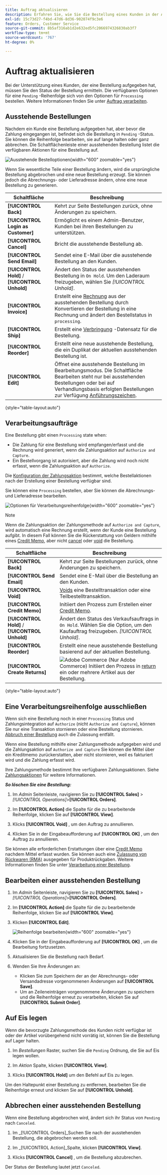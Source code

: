 ```yaml
---
title: Auftrag aktualisieren
description: Erfahren Sie, wie Sie die Bestellung eines Kunden in der Admin-Konsole aktualisieren.
exl-id: 15c73d27-f4bd-47d6-8d36-902074f9c3e6
feature: Orders, Customer Service
source-git-commit: 8b5af316ab1d2e632ed5fc2066974326830ab3f7
workflow-type: tm+mt
source-wordcount: '767'
ht-degree: 0%

---
```


# Auftrag aktualisieren

Bei der Unterstützung eines Kunden, der eine Bestellung aufgegeben hat, müssen Sie den Status der Bestellung ermitteln. Die verfügbaren Optionen für eine `Pending` -Reihenfolge sich von den Optionen für `Processing` bestellen. Weitere Informationen finden Sie unter [Auftrag verarbeiten](order-processing.md).

## Ausstehende Bestellungen

Nachdem ein Kunde eine Bestellung aufgegeben hat, aber bevor die Zahlung eingegangen ist, befindet sich die Bestellung in `Pending` -Status. Sie können die Reihenfolge bearbeiten, sie auf lange halten oder ganz abbrechen. Die Schaltflächenleiste einer ausstehenden Bestellung listet die verfügbaren Aktionen für eine Bestellung auf.

![Ausstehende Bestelloptionen](./assets/order-button-bar-pending.png){width="600" zoomable="yes"}

Wenn Sie wesentliche Teile einer Bestellung ändern, wird die ursprüngliche Bestellung abgebrochen und eine neue Bestellung erzeugt. Sie können jedoch die Abrechnungs- oder Lieferadresse ändern, ohne eine neue Bestellung zu generieren.

| Schaltfläche | Beschreibung |
|--- |--- |
| **[!UICONTROL Back]** | Kehrt zur Seite Bestellungen zurück, ohne Änderungen zu speichern. |
| **[!UICONTROL Login as Customer]** | Ermöglicht es einem Admin-Benutzer, Kunden bei ihren Bestellungen zu unterstützen. |
| **[!UICONTROL Cancel]** | Bricht die ausstehende Bestellung ab. |
| **[!UICONTROL Send Email]** | Sendet eine E-Mail über die ausstehende Bestellung an den Kunden. |
| **[!UICONTROL Hold]** / **[!UICONTROL Unhold]** | Ändert den Status der ausstehenden Bestellung in `On Hold`. Um den Laderaum freizugeben, wählen Sie _[!UICONTROL Unhold]_. |
| **[!UICONTROL Invoice]** | Erstellt eine [Rechnung](invoices.md#create-an-invoice) aus der ausstehenden Bestellung durch Konvertieren der Bestellung in eine Rechnung und ändert den Bestellstatus in `processing`. |
| **[!UICONTROL Ship]** | Erstellt eine [Verbringung](shipments.md#create-a-shipment) -Datensatz für die Bestellung. |
| **[!UICONTROL Reorder]** | Erstellt eine neue ausstehende Bestellung, die ein Duplikat der aktuellen ausstehenden Bestellung ist. |
| **[!UICONTROL Edit]** | Öffnet eine ausstehende Bestellung im Bearbeitungsmodus. Die Schaltfläche Bearbeiten steht nur bei ausstehenden Bestellungen oder bei auf Verhandlungsbasis erfolgten Bestellungen zur Verfügung [Anführungszeichen](../b2b/quotes.md). |

{style="table-layout:auto"}

## Verarbeitungsaufträge

Eine Bestellung gibt einen `Processing` state when:

* Die Zahlung für eine Bestellung wird empfangen/erfasst und die Rechnung wird generiert, wenn die Zahlungsaktion auf `Authorize and Capture`.
* Ein Bestellvorgang ist autorisiert, aber die Zahlung wird noch nicht erfasst, wenn die Zahlungsaktion auf `Authorize`.

Die [Konfiguration der Zahlungsaktion](../configuration-reference/sales/payment-methods.md#payment-actions) bestimmt, welche Bestellaktionen nach der Erstellung einer Bestellung verfügbar sind.

Sie können eine `Processing` bestellen, aber Sie können die Abrechnungs- und Lieferadresse bearbeiten.

![Optionen für Verarbeitungsreihenfolge](./assets/order-button-bar-processing.png){width="600" zoomable="yes"}

>[!NOTE]
>
>Wenn die Zahlungsaktion der Zahlungsmethode auf `Authorize and Capture`, wird automatisch eine Rechnung erstellt, wenn der Kunde eine Bestellung aufgibt. In diesem Fall können Sie die Rückerstattung von Geldern mithilfe eines [Credit Memo](credit-memo-create.md), aber nicht [cancel](#cancel-a-pending-order) oder [void](#void-a-processing-order) die Bestellung.

| Schaltfläche | Beschreibung |
|--- |--- |
| **[!UICONTROL Back]** | Kehrt zur Seite Bestellungen zurück, ohne Änderungen zu speichern. |
| **[!UICONTROL Send Email]** | Sendet eine E-Mail über die Bestellung an den Kunden. |
| **[!UICONTROL Void]** | [Voids](#void-a-processing-order) eine Bestelltransaktion oder eine Teilbestelltransaktion. |
| **[!UICONTROL Credit Memo]** | Initiiert den Prozess zum Erstellen einer [Credit Memo](credit-memo-create.md). |
| **[!UICONTROL Hold]** / **[!UICONTROL Unhold]** | Ändert den Status des Verkaufsauftrags in `On Hold`. Wählen Sie die Option, um den Kaufauftrag freizugeben. _[!UICONTROL Unhold]_. |
| **[!UICONTROL Reorder]** | Erstellt eine neue ausstehende Bestellung basierend auf der aktuellen Bestellung. |
| **[!UICONTROL Create Returns]** | ![Adobe Commerce](../assets/adobe-logo.svg) (Nur Adobe Commerce) Initiiert den Prozess in [return](returns.md) ein oder mehrere Artikel aus der Bestellung. |

{style="table-layout:auto"}

## Eine Verarbeitungsreihenfolge ausschließen

Wenn sich eine Bestellung noch in einer `Processing` Status und Zahlungsintegration auf `Authorize` (nicht `Authorize and Capture`), können Sie nur eine Transaktion stornieren oder eine Bestellung stornieren. [Abbruch einer Bestellung](#cancel-a-pending-order) auch die Zulassung entfällt.

Wenn eine Bestellung mithilfe einer Zahlungsmethode aufgegeben wird und die Zahlungsaktion auf `Authorize and Capture` Sie können die Mittel über ein Kreditmemo zurückerstatten, aber nicht stornieren, weil es fakturiert wird und die Zahlung erfasst wird.

Ihre Zahlungsmethode bestimmt Ihre verfügbaren Zahlungsaktionen. Siehe [Zahlungsaktionen](../configuration-reference/sales/payment-methods.md#payment-actions) für weitere Informationen.

**_So löschen Sie eine Bestellung:_**

1. Im _Admin_ Seitenleiste, navigieren Sie zu **[!UICONTROL Sales]** > _[!UICONTROL Operations]_>**[!UICONTROL Orders]**.

1. Im **[!UICONTROL Action]** die Spalte für die zu bearbeitende Reihenfolge, klicken Sie auf **[!UICONTROL View]**.

1. Klicks **[!UICONTROL Void]** , um den Auftrag zu annullieren.

1. Klicken Sie in der Eingabeaufforderung auf **[!UICONTROL OK]** , um den Auftrag zu annullieren.

Sie können alle erforderlichen Erstattungen über eine [Credit Memo](credit-memo-create.md) nachdem Mittel erfasst wurden. Sie können auch eine [Zulassung von Rückwaren (RMA)](returns.md) ausgegeben für Produktrückgaben. Weitere Informationen finden Sie unter [Verarbeitung einer Bestellung](order-processing.md).

## Bearbeiten einer ausstehenden Bestellung

1. Im _Admin_ Seitenleiste, navigieren Sie zu **[!UICONTROL Sales]** > _[!UICONTROL Operations]_>**[!UICONTROL Orders]**.

1. Im **[!UICONTROL Action]** die Spalte für die zu bearbeitende Reihenfolge, klicken Sie auf **[!UICONTROL View]**.

1. Klicken **[!UICONTROL Edit]**.

   ![Reihenfolge bearbeiten](./assets/order-edit.png){width="600" zoomable="yes"}

1. Klicken Sie in der Eingabeaufforderung auf **[!UICONTROL OK]** , um die Bearbeitung fortzusetzen.

1. Aktualisieren Sie die Bestellung nach Bedarf.

1. Wenden Sie Ihre Änderungen an:
   * Klicken Sie zum Speichern der an der Abrechnungs- oder Versandadresse vorgenommenen Änderungen auf **[!UICONTROL Save]**.
   * Um an Zeileneinträgen vorgenommene Änderungen zu speichern und die Reihenfolge erneut zu verarbeiten, klicken Sie auf **[!UICONTROL Submit Order]**.

## Auf Eis legen

Wenn die bevorzugte Zahlungsmethode des Kunden nicht verfügbar ist oder der Artikel vorübergehend nicht vorrätig ist, können Sie die Bestellung auf Lager halten.

1. Im _Bestellungen_ Raster, suchen Sie die `Pending` Ordnung, die Sie auf Eis legen wollen.

1. Im _Aktion_ Spalte, klicken **[!UICONTROL View]**.

1. Klicks **[!UICONTROL Hold]** um den Befehl auf Eis zu legen.

Um den Haltepunkt einer Bestellung zu entfernen, bearbeiten Sie die Reihenfolge erneut und klicken Sie auf **[!UICONTROL Unhold]**.

## Abbrechen einer ausstehenden Bestellung

Wenn eine Bestellung abgebrochen wird, ändert sich ihr Status von `Pending` nach `Canceled`.

1. Im _[!UICONTROL Orders]_Suchen Sie nach der ausstehenden Bestellung, die abgebrochen werden soll.

1. Im _[!UICONTROL Action]_Spalte, klicken **[!UICONTROL View]**.

1. Klicks **[!UICONTROL Cancel]** , um die Bestellung abzubrechen.

Der Status der Bestellung lautet jetzt `Canceled`.
